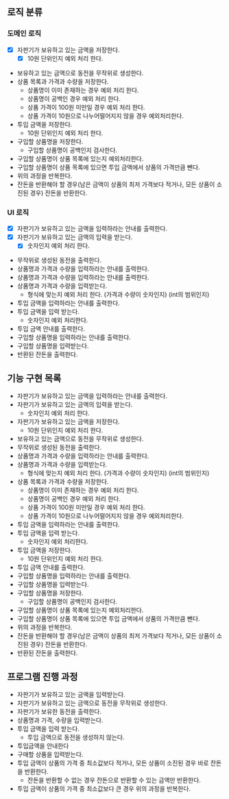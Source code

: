 ## 로직 분류
### 도메인 로직
- [x] 자판기가 보유하고 있는 금액을 저장한다.
  - [x] 10원 단위인지 예외 처리 한다.
- 보유하고 있는 금액으로 동전을 무작위로 생성한다.
- 상품 목록과 가격과 수량을 저장한다.
  - 상품명이 이미 존재하는 경우 예외 처리 한다.
  - 상품명이 공백인 경우 예외 처리 한다.
  - 상품 가격이 100원 미만일 경우 예외 처리 한다.
  - 상품 가격이 10원으로 나누어떨어지지 않을 경우 예외처리한다.
- 투입 금액을 저장한다.
  - 10원 단위인지 예외 처리 한다.
- 구입할 상품명을 저장한다.
  - 구입할 상품명이 공백인지 검사한다.
- 구입할 상품명이 상품 목록에 있는지 예외처리한다.
- 구입할 상품명이 상품 목록에 있으면 투입 금액에서 상품의 가격만큼 뺀다.
- 위의 과정을 반복한다.
- 잔돈을 반환해야 할 경우(남은 금액이 상품의 최저 가격보다 적거나, 모든 상품이 소진된 경우) 잔돈을 반환한다.

### UI 로직
- [x] 자판기가 보유하고 있는 금액을 입력하라는 안내를 출력한다.
- [x] 자판기가 보유하고 있는 금액의 입력을 받는다.
  - [x] 숫자인지 예외 처리 한다.
- 무작위로 생성된 동전을 출력한다.
- 상품명과 가격과 수량을 입력하라는 안내를 출력한다.
- 상품명과 가격과 수량을 입력하라는 안내를 출력한다.
- 상품명과 가격과 수량을 입력받는다.
  - 형식에 맞는지 예외 처리 한다. (가격과 수량이 숫자인지) (int의 범위인지)
- 투입 금액을 입력하라는 안내를 출력한다.
- 투입 금액을 입력 받는다.
  - 숫자인지 예외 처리한다.
- 투입 금액 안내를 출력한다.
- 구입할 상품명을 입력하라는 안내를 출력한다.
- 구입할 상품명을 입력받는다.
- 반환된 잔돈을 출력한다.

## 기능 구현 목록
- 자판기가 보유하고 있는 금액을 입력하라는 안내를 출력한다.
- 자판기가 보유하고 있는 금액의 입력을 받는다.
  - 숫자인지 예외 처리 한다.
- 자판기가 보유하고 있는 금액을 저장한다.
  - 10원 단위인지 예외 처리 한다.
- 보유하고 있는 금액으로 동전을 무작위로 생성한다.
- 무작위로 생성된 동전을 출력한다.
- 상품명과 가격과 수량을 입력하라는 안내를 출력한다.
- 상품명과 가격과 수량을 입력받는다.
  - 형식에 맞는지 예외 처리 한다. (가격과 수량이 숫자인지) (int의 범위인지)
- 상품 목록과 가격과 수량을 저장한다.
  - 상품명이 이미 존재하는 경우 예외 처리 한다.
  - 상품명이 공백인 경우 예외 처리 한다.
  - 상품 가격이 100원 미만일 경우 예외 처리 한다.
  - 상품 가격이 10원으로 나누어떨어지지 않을 경우 예외처리한다.
- 투입 금액을 입력하라는 안내를 출력한다.
- 투입 금액을 입력 받는다.
  - 숫자인지 예외 처리한다.
- 투입 금액을 저장한다.
  - 10원 단위인지 예외 처리 한다.
- 투입 금액 안내를 출력한다.
- 구입할 상품명을 입력하라는 안내를 출력한다.
- 구입할 상품명을 입력받는다.
- 구입할 상품명을 저장한다.
  - 구입할 상품명이 공백인지 검사한다.
- 구입할 상품명이 상품 목록에 있는지 예외처리한다.
- 구입할 상품명이 상품 목록에 있으면 투입 금액에서 상품의 가격만큼 뺀다.
- 위의 과정을 반복한다.
- 잔돈을 반환해야 할 경우(남은 금액이 상품의 최저 가격보다 적거나, 모든 상품이 소진된 경우) 잔돈을 반환한다.
- 반환된 잔돈을 출력한다.


## 프로그램 진행 과정
- 자판기가 보유하고 있는 금액을 입력받는다.
- 자판기가 보유하고 있는 금액으로 동전을 무작위로 생성한다.
- 자판기가 보유한 동전을 출력한다.
- 상품명과 가격, 수량을 입력받는다.
- 투입 금액을 입력 받는다.
    - 투입 금액으로 동전을 생성하지 않는다.
- 투입금액을 안내한다
- 구매할 상품을 입력받는다.
- 투입 금액이 상품의 가격 중 최소값보다 적거나, 모든 상품이 소진된 경우 바로 잔돈을 반환한다.
  - 잔돈을 반환할 수 없는 경우 잔돈으로 반환할 수 있는 금액만 반환한다.
- 투입 금액이 상품의 가격 중 최소값보다 큰 경우 위의 과정을 반복한다.